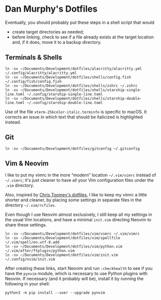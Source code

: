 # Dan Murphy's Dotfiles

Eventually, you should probably put these steps in a shell script that would

* create target directories as needed;
* before linking, check to see if a file already exists at the target location and, if it does, move it to a backup directory.


## Terminals & Shells

```
ln -sv ~/Documents/Development/dotfiles/alacritty/alacritty.yml ~/.config/alacritty/alacritty.yml
ln -sv ~/Documents/Development/dotfiles/shells/config.fish ~/.config/fish/config.fish
ln -sv ~/Documents/Development/dotfiles/shells/zshrc ~/.zshrc
ln -sv ~/Documents/Development/dotfiles/shells/starship-single-line.toml ~/.config/starship-single-line.toml
ln -sv ~/Documents/Development/dotfiles/shells/starship-double-line.toml ~/.config/starship-double-line.toml
```
Use of the file `xterm-256color-italic.terminfo` is specific to macOS. It corrects an issue in which text that should be italicized is highlighted instead.


## Git
```
ln -sv ~/Documents/Development/dotfiles/gitconfig ~/.gitconfig
```


## Vim & Neovim

I like to put my vimrc in the more “modern” location `~/.vim/vimrc` instead of `~/.vimrc`; it's just cleaner to have all your Vim configuration files under the `.vim` directory.

Also, inspired by [Chris Toomey's dotfiles](https://github.com/christoomey/dotfiles/tree/master/vim), I like to keep my vimrc a little shorter and cleaner, by placing some settings in separate files in the directory `~/.vim/rcfiles`.

Even though I use Neovim almost exclusively, I still keep all my settings in the usual Vim locations, and have a minimal `init.vim` directing Neovim to share these settings.
```
ln -sv ~/Documents/Development/dotfiles/vim/vimrc ~/.vim/vimrc
ln -sv ~/Documents/Development/dotfiles/vim/spellfile ~/.vim/spell/en.utf-8.add
ln -sv ~/Documents/Development/dotfiles/vim/python.vim ~/.vim/after/ftplugin/python.vim
ln -sv ~/Documents/Development/dotfiles/vim/init.vim ~/.config/nvim/init.vim
```
After creating these links, start Neovim and run `:checkhealth` to see if you have the `pynvim` module, which is necessary to use Python plugins with Neovim. If necessary (and it probably will be), install it by running the following in your shell:
```
python3 -m pip install --user --upgrade pynvim
```

